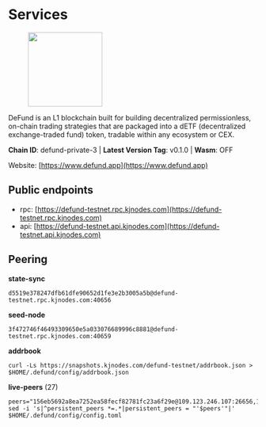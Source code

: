 # Services

<figure><img src="https://raw.githubusercontent.com/kj89/testnet_manuals/main/pingpub/logos/defund.png" width="150" alt=""><figcaption></figcaption></figure>

DeFund is an L1 blockchain built for building decentralized permissionless,  on-chain trading strategies that are packaged into a dETF (decentralized  exchange-traded fund) token, tradable within any ecosystem or CEX.

**Chain ID**: defund-private-3 | **Latest Version Tag**: v0.1.0 | **Wasm**: OFF

Website: [https://www.defund.app](https://www.defund.app)


## Public endpoints

* rpc: [https://defund-testnet.rpc.kjnodes.com](https://defund-testnet.rpc.kjnodes.com)
* api: [https://defund-testnet.api.kjnodes.com](https://defund-testnet.api.kjnodes.com)

## Peering

**state-sync**

```
d5519e378247dfb61dfe90652d1fe3e2b3005a5b@defund-testnet.rpc.kjnodes.com:40656
```

**seed-node**

```
3f472746f46493309650e5a033076689996c8881@defund-testnet.rpc.kjnodes.com:40659
```

**addrbook**
```
curl -Ls https://snapshots.kjnodes.com/defund-testnet/addrbook.json > $HOME/.defund/config/addrbook.json
```

**live-peers** (27)
```
peers="156eb5692a8ea7252ea58fecf82781fc23a6f29e@109.123.246.107:26656,182cf8af05a1883553b797552eb2a9bab5836713@65.109.84.216:36656,b5f48558fd70799ae123bd879ce12205478be379@135.125.180.36:20756,2d3d11ac1f96ffb54c1df3000ed1c73684507a3b@144.91.80.32:40656,fd40c978275ceb1e0f9a81a7f40b3ec5f8b7b544@195.201.237.184:36656,d130db7a4901fd92a221f1cf7d006c6153751eb5@144.76.27.79:60956,c2ec4dbc771adbefdbdefa0edf4750687725236d@151.106.35.182:26656,eaa27fa4ac25781ae7ba9a43d04f10c5890898fc@154.53.52.32:40656,d1d1f9b34c3e4d46d7268588848b59b3a696a533@194.233.66.70:26656,b1e1758323425265c1db42b0fbaa7ab80612a582@38.242.207.15:40656,0362d884e6687401ab93555ff099af4a07f614d5@46.101.90.33:26656,bb25b67fd12c5b08b6d949eb21d1a3a865307e1e@95.111.243.155:40656,fb73921dc5bf1e939308eaa37053c12bd647852b@45.147.199.210:26656,0e5c41bec481ae4da0577377bc1952eb29b1e4c1@65.21.78.86:26656,0c0772f5c52a95412208acfa579ef5adb4266ec1@92.38.241.107:26656,25d9dc04057628c83a3fe2406af9f1882e3ecf61@45.147.199.62:26656,c640df433e42f07b2d2ea11679c35a69174f6ef2@194.180.176.124:26656,e8fd4ce8e97ff75fd76934c0da242bb872d28ad0@199.175.98.109:26656,2b8e2f05af0b716b551e2d0280090cbe86316a75@124.223.26.171:26656,77b3dcacd513f7f7fa1b0247d716f464ad61e94d@65.109.65.210:34656,676a37bdffc3ad213bfa47ec24e20bc5fc4cfd7e@95.216.211.140:26656,77a7c437c7e0c421eeaebe677235306d2466da4c@91.194.11.156:26656,04bdf241c94c3d59c34b5496b012279f099a6cca@168.119.89.31:33656,114d6ed1ee640298baa1a695367e9e9189078154@92.119.112.231:26656,d5519e378247dfb61dfe90652d1fe3e2b3005a5b@65.109.68.190:40656,d368e8fc76143f89e53f0997fd5dfef32129168c@109.110.63.204:26656,90dc33a14889c0a0348b18a03d2a3d0eab41e6cb@92.119.112.225:26656"
sed -i 's|^persistent_peers *=.*|persistent_peers = "'$peers'"|' $HOME/.defund/config/config.toml
```
